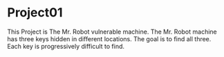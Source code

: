# Project01
This Project is The Mr. Robot vulnerable machine.
The Mr. Robot machine has three keys hidden in different locations. 
The goal is to find all three. Each key is progressively difficult to find.
